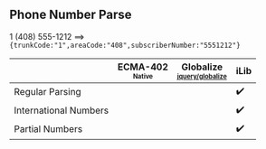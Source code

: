 ## Phone Number Parse

1 (408) 555-1212  ⟹ `{trunkCode:"1",areaCode:"408",subscriberNumber:"5551212"}`

| | ECMA-402<br><sub><sup>Native</sup></sub> | Globalize<br><sub><sup>[jquery/globalize][]</sup></sub> | iLib |
| --- | --- | --- | --- |
| Regular Parsing | | | :heavy_check_mark: |
| International Numbers | | | :heavy_check_mark: |
| Partial Numbers | | | :heavy_check_mark: |

[jquery/globalize]: https://github.com/jquery/globalize/
